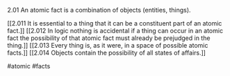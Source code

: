 2.01 An atomic fact is a combination of objects (entities, things).

[[2.011 It is essential to a thing that it can be a constituent part of an atomic fact.]]
[[2.012 In logic nothing is accidental if a thing can occur in an atomic fact the possibility of that atomic fact must already be prejudged in the thing.]]
[[2.013 Every thing is, as it were, in a space of possible atomic facts.]]
[[2.014 Objects contain the possibility of all states of affairs.]]


#atomic #facts